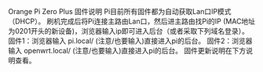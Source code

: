 Orange Pi Zero Plus 固件说明
  Pi目前所有固件都为自动获取Lan口IP模式（DHCP）。 刷机完成后将Pi连接主路由Lan口，然后进主路由找Pi的IP (MAC地址为0201开头的新设备)，浏览器输入ip即可进入后台（或者采取下列域名登录）。
  固件1：浏览器输入 pi.local/ (注意/也要输入)直接进入pi的后台。
  固件2：浏览器输入 openwrt.local/ (注意/也要输入)直接进入pi的后台。
  固件更新说明在下方说明查看。
